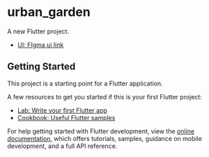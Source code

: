 # urban_garden

A new Flutter project.
- [UI: FIgma ui link](https://www.figma.com/file/DYKzqec29IZ482tzjoEiIb/UrbanGarden?type=design&node-id=0%3A1&mode=design&t=8hvyXu38T57ojzmI-1)
## Getting Started

This project is a starting point for a Flutter application.

A few resources to get you started if this is your first Flutter project:

- [Lab: Write your first Flutter app](https://docs.flutter.dev/get-started/codelab)
- [Cookbook: Useful Flutter samples](https://docs.flutter.dev/cookbook)

For help getting started with Flutter development, view the
[online documentation](https://docs.flutter.dev/), which offers tutorials,
samples, guidance on mobile development, and a full API reference.
